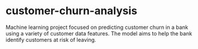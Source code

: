 # customer-churn-analysis
Machine learning project focused on predicting customer churn in a bank using a variety of customer data features. The model aims to help the bank identify customers at risk of leaving.

